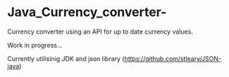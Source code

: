 # Java_Currency_converter-
Currency converter using an API for up to date currency values.

Work in progress...

Currently utilisinig JDK and json library (https://github.com/stleary/JSON-java)
